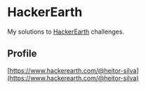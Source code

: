 # HackerEarth

My solutions to [HackerEarth](https://www.hackerearth.com/) challenges.

## Profile

[https://www.hackerearth.com/@heitor-silva](https://www.hackerearth.com/@heitor-silva)
